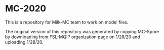 # MC-2020
This is a repository for Milk-MC team to work on model files. 

The original version of this repository was generated by copying MC-Spore by downloading from FSL-MQIP organization page on 1/28/20 and uploading 1/28/20. 
